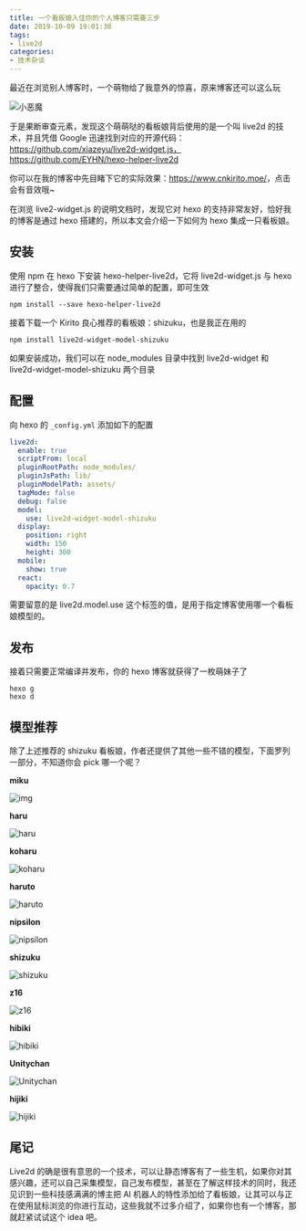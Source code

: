 ```yaml
---
title: 一个看板娘入住你的个人博客只需要三步
date: 2019-10-09 19:01:38
tags:
- live2d
categories:
- 技术杂谈
---
```


最近在浏览别人博客时，一个萌物给了我意外的惊喜，原来博客还可以这么玩

![小恶魔](https://kirito.iocoder.cn/%E5%B0%8F%E6%81%B6%E9%AD%94)

于是果断审查元素，发现这个萌萌哒的看板娘背后使用的是一个叫 live2d 的技术，并且凭借 Google 迅速找到对应的开源代码：https://github.com/xiazeyu/live2d-widget.js，https://github.com/EYHN/hexo-helper-live2d

你可以在我的博客中先目睹下它的实际效果：<https://www.cnkirito.moe/>，点击会有音效哦~

在浏览 live2-widget.js 的说明文档时，发现它对 hexo 的支持非常友好，恰好我的博客是通过 hexo 搭建的，所以本文会介绍一下如何为 hexo 集成一只看板娘。

<!-- more -->

## 安装

使用 npm 在 hexo 下安装 hexo-helper-live2d，它将 live2d-widget.js 与 hexo 进行了整合，使得我们只需要通过简单的配置，即可生效

```
npm install --save hexo-helper-live2d
```

接着下载一个 Kirito 良心推荐的看板娘：shizuku，也是我正在用的

```
npm install live2d-widget-model-shizuku
```

如果安装成功，我们可以在 node_modules 目录中找到 live2d-widget 和 live2d-widget-model-shizuku 两个目录

## 配置

向 hexo 的 `_config.yml` 添加如下的配置

```yaml
live2d:
  enable: true
  scriptFrom: local
  pluginRootPath: node_modules/
  pluginJsPath: lib/
  pluginModelPath: assets/
  tagMode: false
  debug: false
  model:
    use: live2d-widget-model-shizuku
  display:
    position: right
    width: 150
    height: 300
  mobile:
    show: true
  react:
    opacity: 0.7
```

需要留意的是 live2d.model.use 这个标签的值，是用于指定博客使用哪一个看板娘模型的。

## 发布

接着只需要正常编译并发布，你的 hexo 博客就获得了一枚萌妹子了

```
hexo g
hexo d
```

## 模型推荐

除了上述推荐的 shizuku 看板娘，作者还提供了其他一些不错的模型，下面罗列一部分，不知道你会 pick 哪一个呢？

**miku**

![img](https://huaji8.top/img/live2d/miku.gif)

**haru**

![haru](https://huaji8.top/img/live2d/haru.gif?imageMogr2/thumbnail/640x640/format/webp/blur/1x0/quality/75|imageslim)

**koharu**

![koharu](https://huaji8.top/img/live2d/koharu.gif)

**haruto**

![haruto](https://huaji8.top/img/live2d/haruto.gif)

**nipsilon**

![nipsilon](https://huaji8.top/img/live2d/nipsilon.gif)

**shizuku**

![shizuku](https://huaji8.top/img/live2d/shizuku.gif)

**z16**

![z16](https://huaji8.top/img/live2d/z16.gif)

**hibiki**

![hibiki](https://huaji8.top/img/live2d/hibiki.gif)

**Unitychan**

![Unitychan](https://huaji8.top/img/live2d/Unitychan.gif)

**hijiki**

![hijiki](https://huaji8.top/img/live2d/hijiki.gif)

## 尾记

Live2d 的确是很有意思的一个技术，可以让静态博客有了一些生机，如果你对其感兴趣，还可以自己采集模型，自己发布模型，甚至在了解这样技术的同时，我还见识到一些科技感满满的博主把 AI 机器人的特性添加给了看板娘，让其可以与正在使用鼠标浏览的你进行互动，这些我就不过多介绍了，如果你也有一个博客，那就赶紧试试这个 idea 吧。